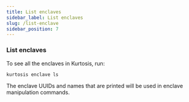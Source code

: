 ```yaml
---
title: List enclaves
sidebar_label: List enclaves
slug: /list-enclave
sidebar_position: 7
---
```


### List enclaves
To see all the enclaves in Kurtosis, run:

```bash
kurtosis enclave ls
```

The enclave UUIDs and names that are printed will be used in enclave manipulation commands.